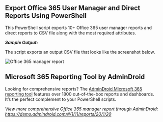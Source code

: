 ## Export Office 365 User Manager and Direct Reports Using PowerShell
This PowerShell script exports 10+ Office 365 user manager reports and direct reports to CSV file along with the most required attributes.

***Sample Output:***

The script exports an output CSV file that looks like the screenshot below.

![Office 365 manager report](https://o365reports.com/wp-content/uploads/2021/07/All34.png?v=1705576681)
## Microsoft 365 Reporting Tool by AdminDroid
Looking for comprehensive reports? The [AdminDroid Microsoft 365 reporting tool](https://admindroid.com/?src=GitHub) features over 1800 out-of-the-box reports and dashboards. It’s the perfect complement to your PowerShell scripts.

*View more comprehensive Office 365 manager report through AdminDroid: <https://demo.admindroid.com/#/1/11/reports/20/1/20>* 

